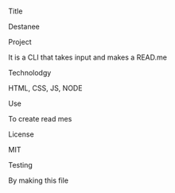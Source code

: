 # 

  Title

  Destanee 

  Project

  It is a CLI that takes input and makes a READ.me 

  Technolodgy



  HTML, CSS, JS, NODE 

  Use


  To create read mes

  
  License

  MIT 

 
  Testing
 
  By making this file 
 


